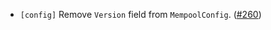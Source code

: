 - `[config]` Remove `Version` field from `MempoolConfig`.
  ([\#260](https://github.com/cometbft/cometbft/issues/260))
